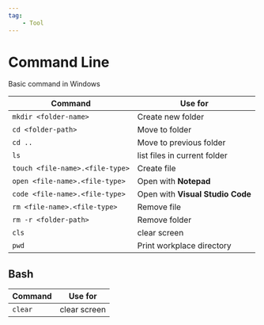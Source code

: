 ```yaml
---
tag:
    - Tool
---
```


# Command Line

Basic command in Windows

| Command | Use for |
| --- | --- |
| `mkdir <folder-name>` | Create new folder |
| `cd <folder-path>` | Move to folder |
| `cd ..` | Move to previous folder |
| `ls` | list files in current folder |
| `touch <file-name>.<file-type>` | Create file |
| `open <file-name>.<file-type>` | Open with **Notepad** |
| `code <file-name>.<file-type>` | Open with **Visual Studio Code** |
| `rm <file-name>.<file-type>` | Remove file |
| `rm -r <folder-path>` | Remove folder |
| `cls` | clear screen |
| `pwd` | Print workplace directory |

## Bash

| Command | Use for |
| --- | --- |
| `clear` | clear screen |
